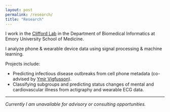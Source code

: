 ```yaml
---
layout: post
permalink: /research/
title: "Research"
---
```


I work in the [Clifford Lab](http://gdclifford.info) in the Department of Biomedical Informatics at Emory University School of Medicine.

I analyze phone & wearable device data using signal processing & machine learning.

Projects include:

+ Predicting infectious disease outbreaks from cell phone metadata (co-advised by [Ymir Vigfusson](http://www.ymsir.com)).
+ Classifying subgroups and predicting status changes of mental and cardiovascular illness from actigraphy and wearable ECG data.

---

*Currently I am unavailable for advisory or consulting opportunities.*
